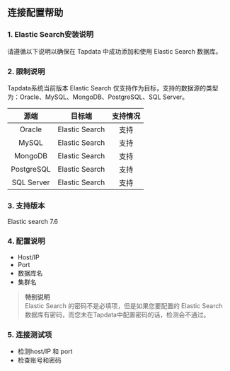 ## **连接配置帮助**
### **1. Elastic Search安装说明**
请遵循以下说明以确保在 Tapdata 中成功添加和使用 Elastic Search 数据库。
### **2. 限制说明**
Tapdata系统当前版本 Elastic Search 仅支持作为目标，支持的数据源的类型为：Oracle、MySQL、MongoDB、PostgreSQL、SQL Server。

|源端|目标端|支持情况|
|:-----------:|:-----------:|:-----------:|
Oracle| Elastic Search |支持<br>
MySQL| Elastic Search |支持<br>
MongoDB| Elastic Search |支持<br>
PostgreSQL| Elastic Search |支持<br>
SQL Server | Elastic Search |支持<br>

### **3. 支持版本**
Elastic search 7.6
### **4. 配置说明**
- Host/IP
- Port
- 数据库名
- 集群名
> **特别说明**<br>
> Elastic Search 的密码不是必填项，但是如果您要配置的 Elastic Search 数据库有密码，而您未在Tapdata中配置密码的话，检测会不通过。
>
### **5. 连接测试项**
- 检测host/IP 和 port
- 检查账号和密码



